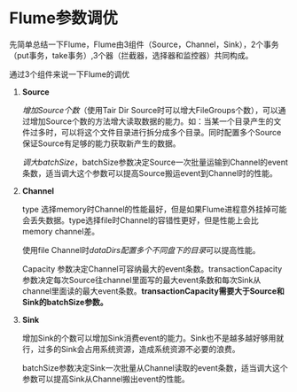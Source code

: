 # Flume参数调优

先简单总结一下Flume，Flume由3组件（Source，Channel，Sink），2个事务（put事务，take事务）,3个器（拦截器，选择器和监控器）共同构成。

通过3个组件来说一下Flume的调优

1. **Source**

    *增加Source个数*（使用Tair Dir Source时可以增大FileGroups个数），可以通过增加Source个数的方法增大读取数据的能力。如：当某一个目录产生的文件过多时，可以将这个文件目录进行拆分成多个目录。同时配置多个Source保证Source有足够的能力获取新产生的数据。

    *调大batchSize*，batchSize参数决定Source一次批量运输到Channel的event条数，适当调大这个参数可以提高Source搬运event到Channel时的性能。

2. **Channel**

    type 选择memory时Channel的性能最好，但是如果Flume进程意外挂掉可能会丢失数据。type选择file时Channel的容错性更好，但是性能上会比memory channel差。

    使用file Channel时*dataDirs配置多个不同盘下的目录*可以提高性能。

    Capacity 参数决定Channel可容纳最大的event条数。transactionCapacity 参数决定每次Source往channel里面写的最大event条数和每次Sink从channel里面读的最大event条数。**transactionCapacity需要大于Source和Sink的batchSize参数。**

3. **Sink**

    增加Sink的个数可以增加Sink消费event的能力。Sink也不是越多越好够用就行，过多的Sink会占用系统资源，造成系统资源不必要的浪费。

    batchSize参数决定Sink一次批量从Channel读取的event条数，适当调大这个参数可以提高Sink从Channel搬出event的性能。